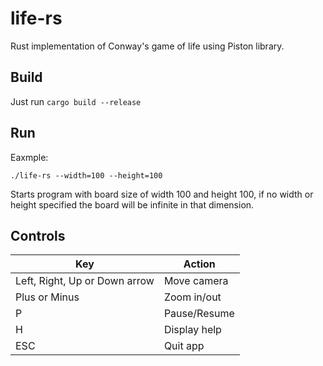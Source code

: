 # life-rs

Rust implementation of Conway's game of life using Piston library.

## Build

Just run ```cargo build --release```

## Run

Eaxmple:

```./life-rs --width=100 --height=100``` 

Starts program with board size of width 100 and height 100, if no width or height specified the board will be infinite in that dimension. 

## Controls

| Key | Action |
|-----|--------|
| Left, Right, Up or Down arrow | Move camera |
| Plus or Minus | Zoom in/out |
| P | Pause/Resume |
| H | Display help |
| ESC | Quit app |
